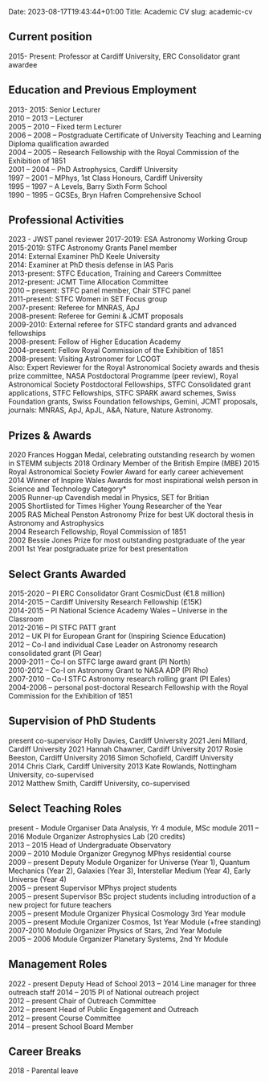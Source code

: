 Date: 2023-08-17T19:43:44+01:00
Title: Academic CV
slug: academic-cv

## Current position

2015- Present: Professor at Cardiff University, ERC Consolidator grant awardee  

## Education and Previous Employment

2013- 2015: Senior Lecturer  
2010 – 2013 – Lecturer  
2005 – 2010 – Fixed term Lecturer  
2006 – 2008 – Postgraduate Certificate of University Teaching and Learning Diploma qualification awarded  
2004 – 2005 – Research Fellowship with the Royal Commission of the Exhibition of 1851  
2001 – 2004 – PhD Astrophysics, Cardiff University  
1997 – 2001 – MPhys, 1st Class Honours, Cardiff University  
1995 – 1997 – A Levels, Barry Sixth Form School  
1990 – 1995 – GCSEs, Bryn Hafren Comprehensive School  

## Professional Activities
2023 - JWST panel reviewer
2017-2019: ESA Astronomy Working Group
2015-2019: STFC Astronomy Grants Panel member  
2014: External Examiner PhD Keele University  
2014: Examiner at PhD thesis defense in IAS Paris  
2013-present: STFC Education, Training and Careers Committee  
2012-present: JCMT Time Allocation Committee  
2010 – present: STFC panel member, Chair STFC panel  
2011-present: STFC Women in SET Focus group  
2007-present: Referee for MNRAS, ApJ  
2008-present: Referee for Gemini & JCMT proposals  
2009-2010: External referee for STFC standard grants and advanced fellowships  
2008-present: Fellow of Higher Education Academy  
2004-present: Fellow Royal Commission of the Exhibition of 1851  
2008-present: Visiting Astronomer for LCOGT  
Also: Expert Reviewer for the Royal Astronomical Society awards and thesis prize committee, NASA Postdoctoral Programme (peer review), Royal Astronomical Society Postdoctoral Fellowships, STFC Consolidated grant applications, STFC Fellowships, STFC SPARK award schemes, Swiss Foundation grants, Swiss Foundation fellowships, Gemini, JCMT proposals, journals: MNRAS, ApJ, ApJL, A&A, Nature, Nature Astronomy.

## Prizes & Awards
2020 Frances Hoggan Medal, celebrating outstanding research by women in STEMM subjects
2018 Ordinary Member of the British Empire (MBE)
2015 Royal Astronomical Society Fowler Award for early career achievement  
2014 Winner of Inspire Wales Awards for most inspirational welsh person in Science and Technology Category*  
2005 Runner-up Cavendish medal in Physics, SET for Britian  
2005 Shortlisted for Times Higher Young Researcher of the Year  
2005 RAS Micheal Penston Astronomy Prize for best UK doctoral thesis in Astronomy and Astrophysics  
2004 Research Fellowship, Royal Commission of 1851  
2002 Bessie Jones Prize for most outstanding postgraduate of the year  
2001 1st Year postgraduate prize for best presentation  

## Select Grants Awarded

2015-2020 – PI ERC Consolidator Grant CosmicDust (€1.8 million)  
2014-2015 – Cardiff University Research Fellowship (£15K)  
2014-2015 – PI National Science Academy Wales – Universe in the Classroom  
2012-2016 – PI STFC PATT grant  
2012 – UK PI for European Grant for (Inspiring Science Education)  
2012 – Co-I and individual Case Leader on Astronomy research consolidated grant (PI Gear)  
2009-2011 – Co-I on STFC large award grant (PI North)  
2010-2012 – Co-I on Astronomy Grant to NASA ADP (PI Rho)  
2007-2010 – Co-I STFC Astronomy research rolling grant (PI Eales)  
2004-2006 – personal post-doctoral Research Fellowship with the Royal Commission for the Exhibition of 1851  

## Supervision of PhD Students
present co-supervisor Holly Davies, Cardiff University
2021 Jeni Millard, Cardiff University
2021 Hannah Chawner, Cardiff University
2017 Rosie Beeston, Cardiff University
2016 Simon Schofield, Cardiff University  
2014 Chris Clark, Cardiff University
2013 Kate Rowlands, Nottingham University, co-supervised  
2012 Matthew Smith, Cardiff University, co-supervised  

## Select Teaching Roles
present - Module Organiser Data Analysis, Yr 4 module, MSc module
2011 – 2016 Module Organizer Astrophysics Lab (20 credits)  
2013 – 2015 Head of Undergraduate Observatory  
2009 – 2010 Module Organizer Gregynog MPhys residential course  
2009 – present Deputy Module Organizer for Universe (Year 1), Quantum Mechanics (Year 2), Galaxies (Year 3), Interstellar Medium (Year 4), Early Universe (Year 4)  
2005 – present Supervisor MPhys project students  
2005 – present Supervisor BSc project students including introduction of a new project for future teachers  
2005 – present Module Organizer Physical Cosmology 3rd Year module  
2005 – present Module Organizer Cosmos, 1st Year Module (+free standing)  
2007-2010 Module Organizer Physics of Stars, 2nd Year Module  
2005 – 2006 Module Organizer Planetary Systems, 2nd Yr Module  

## Management Roles
2022 - present Deputy Head of School
2013 – 2014 Line manager for three outreach staff
2014 – 2015 PI of National outreach project  
2012 – present Chair of Outreach Committee  
2012 – present Head of Public Engagement and Outreach  
2012 – present Course Committee  
2014 – present School Board Member  

## Career Breaks
2018 - Parental leave

